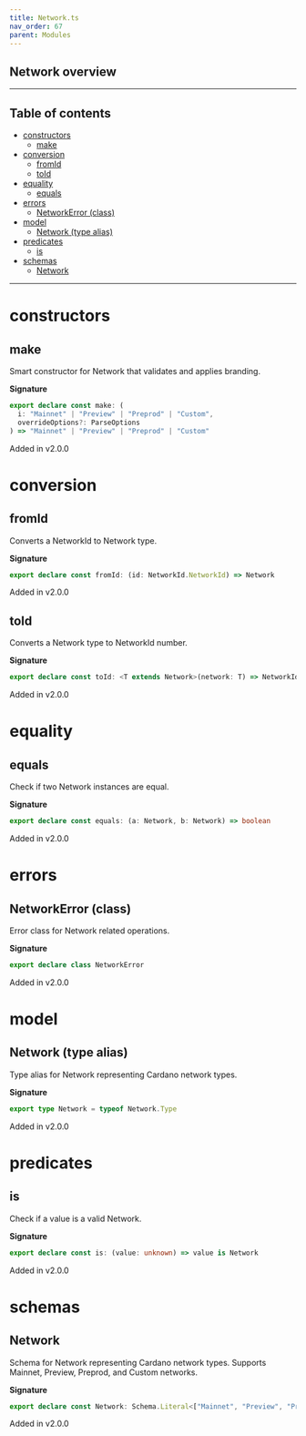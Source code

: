 ```yaml
---
title: Network.ts
nav_order: 67
parent: Modules
---
```


## Network overview

---

<h2 class="text-delta">Table of contents</h2>

- [constructors](#constructors)
  - [make](#make)
- [conversion](#conversion)
  - [fromId](#fromid)
  - [toId](#toid)
- [equality](#equality)
  - [equals](#equals)
- [errors](#errors)
  - [NetworkError (class)](#networkerror-class)
- [model](#model)
  - [Network (type alias)](#network-type-alias)
- [predicates](#predicates)
  - [is](#is)
- [schemas](#schemas)
  - [Network](#network)

---

# constructors

## make

Smart constructor for Network that validates and applies branding.

**Signature**

```ts
export declare const make: (
  i: "Mainnet" | "Preview" | "Preprod" | "Custom",
  overrideOptions?: ParseOptions
) => "Mainnet" | "Preview" | "Preprod" | "Custom"
```

Added in v2.0.0

# conversion

## fromId

Converts a NetworkId to Network type.

**Signature**

```ts
export declare const fromId: (id: NetworkId.NetworkId) => Network
```

Added in v2.0.0

## toId

Converts a Network type to NetworkId number.

**Signature**

```ts
export declare const toId: <T extends Network>(network: T) => NetworkId.NetworkId
```

Added in v2.0.0

# equality

## equals

Check if two Network instances are equal.

**Signature**

```ts
export declare const equals: (a: Network, b: Network) => boolean
```

Added in v2.0.0

# errors

## NetworkError (class)

Error class for Network related operations.

**Signature**

```ts
export declare class NetworkError
```

Added in v2.0.0

# model

## Network (type alias)

Type alias for Network representing Cardano network types.

**Signature**

```ts
export type Network = typeof Network.Type
```

Added in v2.0.0

# predicates

## is

Check if a value is a valid Network.

**Signature**

```ts
export declare const is: (value: unknown) => value is Network
```

Added in v2.0.0

# schemas

## Network

Schema for Network representing Cardano network types.
Supports Mainnet, Preview, Preprod, and Custom networks.

**Signature**

```ts
export declare const Network: Schema.Literal<["Mainnet", "Preview", "Preprod", "Custom"]>
```

Added in v2.0.0
